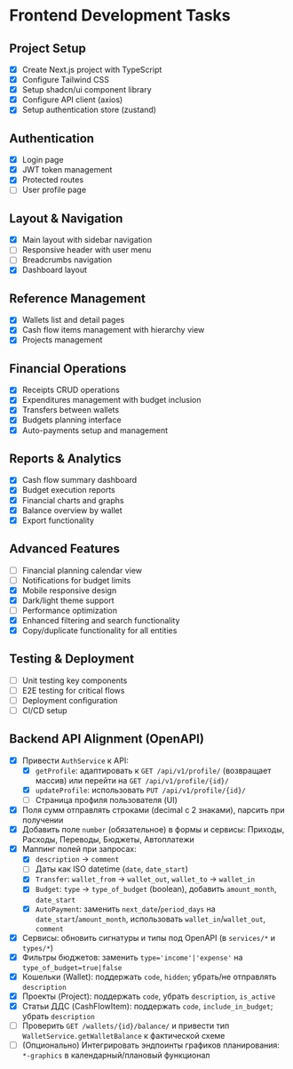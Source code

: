 # Frontend Development Tasks

## Project Setup
- [x] Create Next.js project with TypeScript
- [x] Configure Tailwind CSS
- [x] Setup shadcn/ui component library
- [x] Configure API client (axios)
- [x] Setup authentication store (zustand)

## Authentication
- [x] Login page
- [x] JWT token management
- [x] Protected routes
- [ ] User profile page

## Layout & Navigation
- [x] Main layout with sidebar navigation
- [ ] Responsive header with user menu
 - [ ] Breadcrumbs navigation
- [x] Dashboard layout

## Reference Management
- [x] Wallets list and detail pages
- [x] Cash flow items management with hierarchy view
- [x] Projects management

## Financial Operations
- [x] Receipts CRUD operations
- [x] Expenditures management with budget inclusion
- [x] Transfers between wallets
- [x] Budgets planning interface
- [x] Auto-payments setup and management

## Reports & Analytics
- [x] Cash flow summary dashboard
- [x] Budget execution reports
- [x] Financial charts and graphs
- [x] Balance overview by wallet
- [x] Export functionality

## Advanced Features
- [ ] Financial planning calendar view
- [ ] Notifications for budget limits
- [x] Mobile responsive design
- [x] Dark/light theme support
 - [ ] Performance optimization
  - [x] Enhanced filtering and search functionality
  - [x] Copy/duplicate functionality for all entities

## Testing & Deployment
- [ ] Unit testing key components
- [ ] E2E testing for critical flows
- [ ] Deployment configuration
- [ ] CI/CD setup

## Backend API Alignment (OpenAPI)
- [x] Привести `AuthService` к API:
  - [x] `getProfile`: адаптировать к `GET /api/v1/profile/` (возвращает массив) или перейти на `GET /api/v1/profile/{id}/`
  - [x] `updateProfile`: использовать `PUT /api/v1/profile/{id}/`
  - [ ] Страница профиля пользователя (UI)
- [x] Поля сумм отправлять строками (decimal c 2 знаками), парсить при получении
- [x] Добавить поле `number` (обязательное) в формы и сервисы: Приходы, Расходы, Переводы, Бюджеты, Автоплатежи
- [x] Маппинг полей при запросах:
  - [x] `description` → `comment`
  - [ ] Даты как ISO datetime (`date`, `date_start`)
  - [x] `Transfer`: `wallet_from` → `wallet_out`, `wallet_to` → `wallet_in`
  - [x] `Budget`: `type` → `type_of_budget` (boolean), добавить `amount_month`, `date_start`
  - [x] `AutoPayment`: заменить `next_date`/`period_days` на `date_start`/`amount_month`, использовать `wallet_in`/`wallet_out`, `comment`
- [x] Сервисы: обновить сигнатуры и типы под OpenAPI (в `services/*` и `types/*`)
- [x] Фильтры бюджетов: заменить `type='income'|'expense'` на `type_of_budget=true|false`
- [x] Кошельки (Wallet): поддержать `code`, `hidden`; убрать/не отправлять `description`
- [x] Проекты (Project): поддержать `code`, убрать `description`, `is_active`
- [x] Статьи ДДС (CashFlowItem): поддержать `code`, `include_in_budget`; убрать `description`
- [ ] Проверить `GET /wallets/{id}/balance/` и привести тип `WalletService.getWalletBalance` к фактической схеме
- [ ] (Опционально) Интегрировать эндпоинты графиков планирования: `*-graphics` в календарный/плановый функционал
